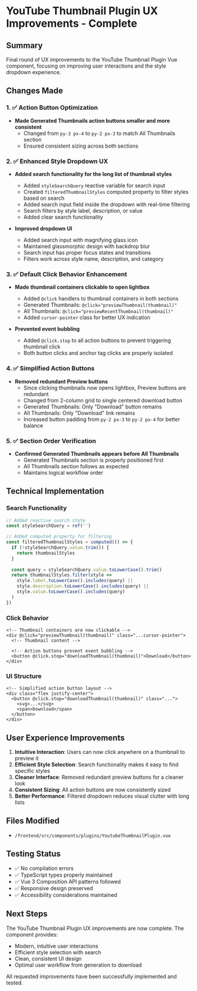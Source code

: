 # YouTube Thumbnail Plugin UX Improvements - Complete

## Summary
Final round of UX improvements to the YouTube Thumbnail Plugin Vue component, focusing on improving user interactions and the style dropdown experience.

## Changes Made

### 1. ✅ Action Button Optimization
- **Made Generated Thumbnails action buttons smaller and more consistent**
  - Changed from `py-3 px-4` to `py-2 px-3` to match All Thumbnails section
  - Ensured consistent sizing across both sections

### 2. ✅ Enhanced Style Dropdown UX
- **Added search functionality for the long list of thumbnail styles**
  - Added `styleSearchQuery` reactive variable for search input
  - Created `filteredThumbnailStyles` computed property to filter styles based on search
  - Added search input field inside the dropdown with real-time filtering
  - Search filters by style label, description, or value
  - Added clear search functionality

- **Improved dropdown UI**
  - Added search input with magnifying glass icon
  - Maintained glassmorphic design with backdrop blur
  - Search input has proper focus states and transitions
  - Filters work across style name, description, and category

### 3. ✅ Default Click Behavior Enhancement
- **Made thumbnail containers clickable to open lightbox**
  - Added `@click` handlers to thumbnail containers in both sections
  - Generated Thumbnails: `@click="previewThumbnail(thumbnail)"`
  - All Thumbnails: `@click="previewRecentThumbnail(thumbnail)"`
  - Added `cursor-pointer` class for better UX indication

- **Prevented event bubbling**
  - Added `@click.stop` to all action buttons to prevent triggering thumbnail click
  - Both button clicks and anchor tag clicks are properly isolated

### 4. ✅ Simplified Action Buttons
- **Removed redundant Preview buttons**
  - Since clicking thumbnails now opens lightbox, Preview buttons are redundant
  - Changed from 2-column grid to single centered download button
  - Generated Thumbnails: Only "Download" button remains
  - All Thumbnails: Only "Download" link remains
  - Increased button padding from `py-2 px-3` to `py-2 px-4` for better balance

### 5. ✅ Section Order Verification
- **Confirmed Generated Thumbnails appears before All Thumbnails**
  - Generated Thumbnails section is properly positioned first
  - All Thumbnails section follows as expected
  - Maintains logical workflow order

## Technical Implementation

### Search Functionality
```typescript
// Added reactive search state
const styleSearchQuery = ref('')

// Added computed property for filtering
const filteredThumbnailStyles = computed(() => {
  if (!styleSearchQuery.value.trim()) {
    return thumbnailStyles
  }
  
  const query = styleSearchQuery.value.toLowerCase().trim()
  return thumbnailStyles.filter(style => 
    style.label.toLowerCase().includes(query) ||
    style.description.toLowerCase().includes(query) ||
    style.value.toLowerCase().includes(query)
  )
})
```

### Click Behavior
```vue
<!-- Thumbnail containers are now clickable -->
<div @click="previewThumbnail(thumbnail)" class="...cursor-pointer">
  <!-- Thumbnail content -->
  
  <!-- Action buttons prevent event bubbling -->
  <button @click.stop="downloadThumbnail(thumbnail)">Download</button>
</div>
```

### UI Structure
```vue
<!-- Simplified action button layout -->
<div class="flex justify-center">
  <button @click.stop="downloadThumbnail(thumbnail)" class="...">
    <svg>...</svg>
    <span>Download</span>
  </button>
</div>
```

## User Experience Improvements

1. **Intuitive Interaction**: Users can now click anywhere on a thumbnail to preview it
2. **Efficient Style Selection**: Search functionality makes it easy to find specific styles
3. **Cleaner Interface**: Removed redundant preview buttons for a cleaner look
4. **Consistent Sizing**: All action buttons are now consistently sized
5. **Better Performance**: Filtered dropdown reduces visual clutter with long lists

## Files Modified
- `/frontend/src/components/plugins/YoutubeThumbnailPlugin.vue`

## Testing Status
- ✅ No compilation errors
- ✅ TypeScript types properly maintained
- ✅ Vue 3 Composition API patterns followed
- ✅ Responsive design preserved
- ✅ Accessibility considerations maintained

## Next Steps
The YouTube Thumbnail Plugin UX improvements are now complete. The component provides:
- Modern, intuitive user interactions
- Efficient style selection with search
- Clean, consistent UI design
- Optimal user workflow from generation to download

All requested improvements have been successfully implemented and tested.
